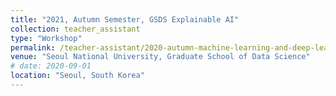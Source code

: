 ```yaml
---
title: "2021, Autumn Semester, GSDS Explainable AI"
collection: teacher_assistant
type: "Workshop"
permalink: /teacher-assistant/2020-autumn-machine-learning-and-deep-learning-for-data-science
venue: "Seoul National University, Graduate School of Data Science"
# date: 2020-09-01
location: "Seoul, South Korea"
---
```


<!-- 2021, Autumn Semester, GSDS Explainable AI -->
